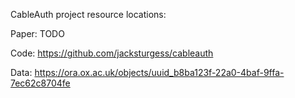 CableAuth project resource locations:

Paper: TODO

Code: https://github.com/jacksturgess/cableauth

Data: https://ora.ox.ac.uk/objects/uuid_b8ba123f-22a0-4baf-9ffa-7ec62c8704fe

